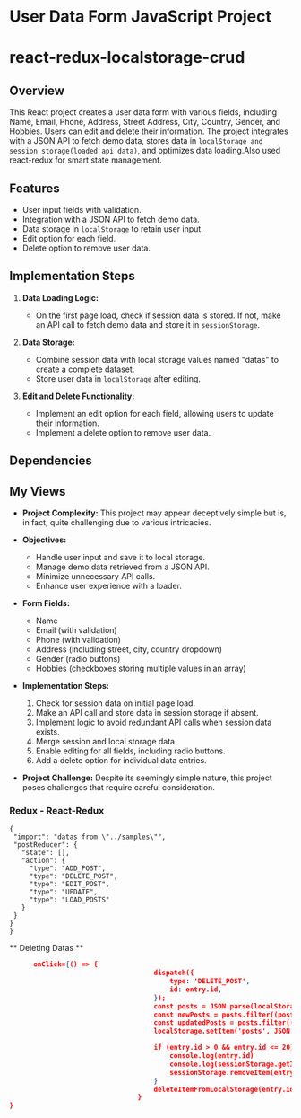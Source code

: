 
# User Data Form JavaScript Project
# react-redux-localstorage-crud
## Overview

This React project creates a user data form with various fields, including Name, Email, Phone, Address, Street Address, City, Country, Gender, and Hobbies. Users can edit and delete their information. The project integrates with a JSON API to fetch demo data, stores data in `localStorage and session storage(loaded api data)`, and optimizes data loading.Also used react-redux for smart state management.


## Features

- User input fields with validation.
- Integration with a JSON API to fetch demo data.
- Data storage in `localStorage` to retain user input.
- Edit option for each field.
- Delete option to remove user data.

## Implementation Steps

1. **Data Loading Logic:**

   - On the first page load, check if session data is stored. If not, make an API call to fetch demo data and store it in `sessionStorage`.

2. **Data Storage:**

   - Combine session data with local storage values named "datas" to create a complete dataset.
   - Store user data in `localStorage` after editing.

3. **Edit and Delete Functionality:**

   - Implement an edit option for each field, allowing users to update their information.
   - Implement a delete option to remove user data.

## Dependencies
## My Views

- **Project Complexity:** This project may appear deceptively simple but is, in fact, quite challenging due to various intricacies.

- **Objectives:**
  - Handle user input and save it to local storage.
  - Manage demo data retrieved from a JSON API.
  - Minimize unnecessary API calls.
  - Enhance user experience with a loader.

- **Form Fields:**
  - Name
  - Email (with validation)
  - Phone (with validation)
  - Address (including street, city, country dropdown)
  - Gender (radio buttons)
  - Hobbies (checkboxes storing multiple values in an array)

- **Implementation Steps:**
  1. Check for session data on initial page load.
  2. Make an API call and store data in session storage if absent.
  3. Implement logic to avoid redundant API calls when session data exists.
  4. Merge session and local storage data.
  5. Enable editing for all fields, including radio buttons.
  6. Add a delete option for individual data entries.

- **Project Challenge:** Despite its seemingly simple nature, this project poses challenges that require careful consideration.
 ### Redux - React-Redux
 ``` json{
 {
  "import": "datas from \"../samples\"",
  "postReducer": {
    "state": [],
    "action": {
      "type": "ADD_POST",
      "type": "DELETE_POST",
      "type": "EDIT_POST",
      "type": "UPDATE",
      "type": "LOAD_POSTS"
    }
  }
}
}
```
** Deleting Datas **
``` json {
      onClick={() => {
                                    dispatch({
                                        type: 'DELETE_POST',
                                        id: entry.id,
                                    });
                                    const posts = JSON.parse(localStorage.getItem('posts')) || [];
                                    const newPosts = posts.filter((post) => post.id !== entry.id);
                                    const updatedPosts = posts.filter((post) => post.id !== entry.id);
                                    localStorage.setItem('posts', JSON.stringify(updatedPosts));

                                    if (entry.id > 0 && entry.id <= 20) {
                                        console.log(entry.id)
                                        console.log(sessionStorage.getItem(entry.id))
                                        sessionStorage.removeItem(entry.id);
                                    }
                                    deleteItemFromLocalStorage(entry.id);
                                }
}
```
